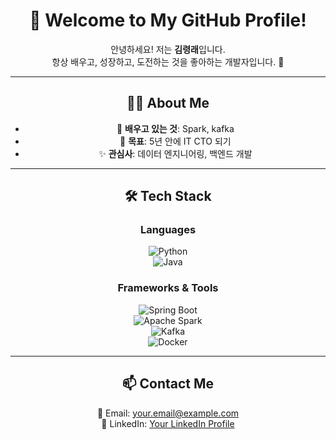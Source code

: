 <div align="center">

# 📌 Welcome to My GitHub Profile!  

안녕하세요! 저는 **김령래**입니다.  
항상 배우고, 성장하고, 도전하는 것을 좋아하는 개발자입니다. 🚀  

---

## 👨‍💻 About Me  
- 🌱 **배우고 있는 것**: Spark, kafka
- 🎯 **목표**: 5년 안에 IT CTO 되기
- ✨ **관심사**: 데이터 엔지니어링, 백엔드 개발 

---

## 🛠️ Tech Stack  
### Languages  
![Python](https://img.shields.io/badge/-Python-3776AB?logo=python&logoColor=white&style=flat-square)  
![Java](https://img.shields.io/badge/-Java-007396?logo=java&logoColor=white&style=flat-square)  

### Frameworks & Tools  
![Spring Boot](https://img.shields.io/badge/-Spring%20Boot-6DB33F?logo=springboot&logoColor=white&style=flat-square)  
![Apache Spark](https://img.shields.io/badge/-Apache%20Spark-E25A1C?logo=apachespark&logoColor=white&style=flat-square)  
![Kafka](https://img.shields.io/badge/-Kafka-231F20?logo=apache-kafka&logoColor=white&style=flat-square)  
![Docker](https://img.shields.io/badge/-Docker-2496ED?logo=docker&logoColor=white&style=flat-square)  

---

## 📫 Contact Me  
📧 Email: [your.email@example.com](mailto:your.email@example.com)  
💼 LinkedIn: [Your LinkedIn Profile](https://linkedin.com/in/yourprofile)  

</div>
